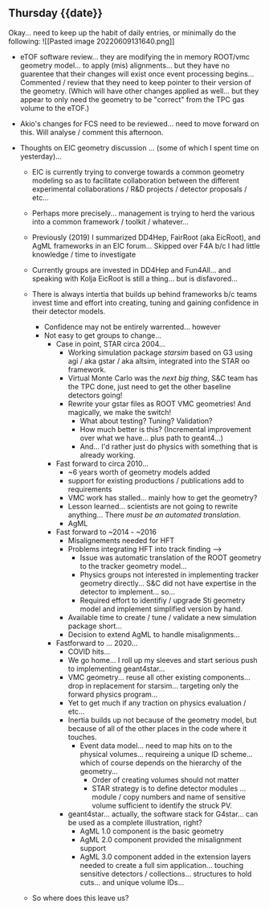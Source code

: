 ## Thursday {{date}}

Okay... need to keep up the habit of daily entries, or minimally do the following:
![[Pasted image 20220609131640.png]]

- eTOF software review... they are modifying the in memory ROOT/vmc geometry model... to apply (mis) alignments... but they have no guarentee that their changes will exist once event processing begins...  Commented / review that they need to keep pointer to their version of the geometry.  (Which will have other changes applied as well... but they appear to only need the geometry to be "correct" from the TPC gas volume to the eTOF.)

- Akio's changes for FCS need to be reviewed... need to move forward on this.  Will analyse / comment this afternoon.

- Thoughts on EIC geometry discussion ... (some of which I spent time on yesterday)...
	- EIC is currently trying to converge towards a common geometry modeling so as to facilitate collaboration between the different experimental collaborations / R&D projects / detector proposals / etc...
	- Perhaps more precisely... management is trying to herd the various into a common framework / toolkit / whatever...
	- Previously (2019) I summarized DD4Hep, FairRoot (aka EicRoot), and AgML frameworks in an EIC forum...  Skipped over F4A b/c I had little knowledge / time to investigate
	- Currently groups are invested in DD4Hep and Fun4All... and speaking with Kolja EicRoot is still a thing... but is disfavored...
	- There is always intertia that builds up behind frameworks b/c teams invest time and effort into creating, tuning and gaining confidence in their detector models.
		- Confidence may not be entirely warrented... however
		- Not easy to get groups to change...
			- Case in point, STAR circa 2004...
				- Working simulation package *starsim* based on G3 using agi / aka gstar / aka altsim, integrated into the STAR oo framework.
				- Virtual Monte Carlo was the *next big thing*, S&C team has the TPC done, just need to get the other baseline detectors going!
				- Rewrite your gstar files as ROOT VMC geometries!  And magically, we make the switch!
					- What about testing?  Tuning?  Validation?  
					- How much better is this?  (Incremental improvement over what we have... plus path to geant4...)
					- And... I'd rather just do physics with something that is already working.
			- Fast forward to circa 2010... 
				- ~6 years worth of geometry models added
				- support for existing productions / publications add to requirements
				- VMC work has stalled... mainly how to get the geometry?
				- Lesson learned... scientists are not going to rewrite anything... There *must be an automated translation*.
				- AgML
			- Fast forward to ~2014 - ~2016
				- Misalignements needed for HFT
				- Problems integrating HFT  into track finding --> 
					- Issue was automatic translation of the ROOT geometry to the tracker geometry model...
					- Physics groups not interested in implementing tracker geometry directly... S&C did not have expertise in the detector to implement... so...
					- Required effort to identifiy / upgrade Sti geometry model and implement simplified version by hand.
				- Available time to create / tune / validate a new simulation package short...
				- Decision to extend AgML to handle misalignments...
			- Fastforward to ... 2020...
				- COVID hits...
				- We go home... I roll up my sleeves and start serious push to implementing geant4star...
				- VMC geometry... reuse all other existing components... drop in replacement for starsim...  targeting only the forward physics program...
				- Yet to get much if any traction on physics evaluation / etc...
				- Inertia builds up not because of the geometry model, but because of all of the other places in the code where it touches.
					- Event data model... need to map hits on to the physical volumes... requireing a unique ID scheme... which of course depends on the hierarchy of the geometry... 
						- Order of creating volumes should not matter
						- STAR strategy is to define detector modules ... module / copy numbers and name of sensitive volume sufficient to identify the struck PV.
				- geant4star...  actually, the software stack for G4star... can be used as a complete illustration, right?
					- AgML 1.0 component is the basic geometry
					- AgML 2.0 component provided the misalignment support 
					- AgML 3.0 component added in the extension layers needed to create a full sim application... touching sensitive detectors / collections... structures to hold cuts... and unique volume IDs...

	- So where does this leave us?  
		
	
	